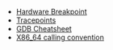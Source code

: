* [Hardware Breakpoint](https://sourceware.org/gdb/wiki/Internals/Breakpoint%20Handling)
* [Tracepoints](https://01.org/linuxgraphics/gfx-docs/drm/trace/tracepoints.html)
* [GDB Cheatsheet](https://users.ece.utexas.edu/~adnan/gdb-refcard.pdf)
* [X86_64 calling convention](https://en.wikipedia.org/wiki/X86_calling_conventions)
